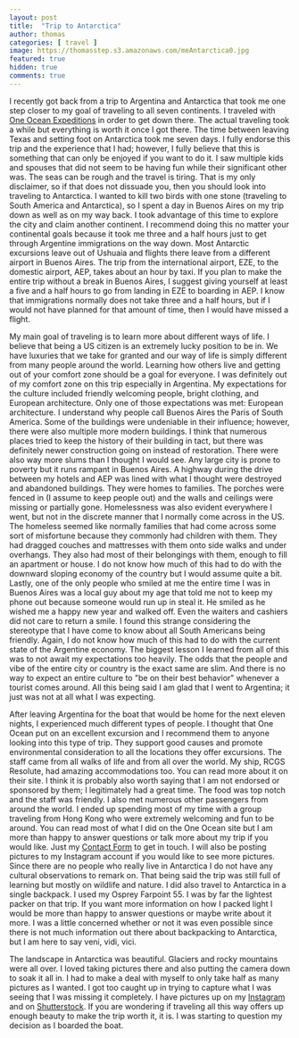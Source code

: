 ```yaml
---
layout: post
title:  "Trip to Antarctica"
author: thomas
categories: [ travel ]
image: https://thomasstep.s3.amazonaws.com/meAntarctica0.jpg
featured: true
hidden: true
comments: true
---
```

I recently got back from a trip to Argentina and Antarctica that took me one step closer to my goal of traveling to all seven continents. I traveled with [One Ocean Expeditions](https://www.oneoceanexpeditions.com/) in order to get down there. The actual traveling took a while but everything is worth it once I got there. The time between leaving Texas and setting foot on Antarctica took me seven days. I fully endorse this trip and the experience that I had; however, I fully believe that this is something that can only be enjoyed if you want to do it. I saw multiple kids and spouses that did not seem to be having fun while their significant other was. The seas can be rough and the travel is tiring. That is my only disclaimer, so if that does not dissuade you, then you should look into traveling to Antarctica.
I wanted to kill two birds with one stone (traveling to South America and Antarctica), so I spent a day in Buenos Aires on my trip down as well as on my way back. I took advantage of this time to explore the city and claim another continent. I recommend doing this no matter your continental goals because it took me three and a half hours just to get through Argentine immigrations on the way down. Most Antarctic excursions leave out of Ushuaia and flights there leave from a different airport in Buenos Aires. The trip from the international airport, EZE, to the domestic airport, AEP, takes about an hour by taxi. If you plan to make the entire trip without a break in Buenos Aires, I suggest giving yourself at least a five and a half hours to go from landing in EZE to boarding in AEP. I know that immigrations normally does not take three and a half hours, but if I would not have planned for that amount of time, then I would have missed a flight.

My main goal of traveling is to learn more about different ways of life. I believe that being a US citizen is an extremely lucky position to be in. We have luxuries that we take for granted and our way of life is simply different from many people around the world. Learning how others live and getting out of your comfort zone should be a goal for everyone. I was definitely out of my comfort zone on this trip especially in Argentina. My expectations for the culture included friendly welcoming people, bright clothing, and European architecture. Only one of those expectations was met: European architecture. I understand why people call Buenos Aires the Paris of South America. Some of the buildings were undeniable in their influence; however, there were also multiple more modern buildings. I think that numerous places tried to keep the history of their building in tact, but there was definitely newer construction going on instead of restoration. There were also way more slums than I thought I would see. Any large city is prone to poverty but it runs rampant in Buenos Aires. A highway during the drive between my hotels and AEP was lined with what I thought were destroyed and abandoned buildings. They were homes to families. The porches were fenced in (I assume to keep people out) and the walls and ceilings were missing or partially gone. Homelessness was also evident everywhere I went, but not in the discrete manner that I normally come across in the US. The homeless seemed like normally families that had come across some sort of misfortune because they commonly had children with them. They had dragged couches and mattresses with them onto side walks and under overhangs. They also had most of their belongings with them, enough to fill an apartment or house. I do not know how much of this had to do with the downward sloping economy of the country but I would assume quite a bit. Lastly, one of the only people who smiled at me the entire time I was in Buenos Aires was a local guy about my age that told me not to keep my phone out because someone would run up in steal it. He smiled as he wished me a happy new year and walked off. Even the waiters and cashiers did not care to return a smile. I found this strange considering the stereotype that I have come to know about all South Americans being friendly. Again, I do not know how much of this had to do with the current state of the Argentine economy. The biggest lesson I learned from all of this was to not await my expectations too heavily. The odds that the people and vibe of the entire city or country is the exact same are slim. And there is no way to expect an entire culture to "be on their best behavior" whenever a tourist comes around. All this being said I am glad that I went to Argentina; it just was not at all what I was expecting.

After leaving Argentina for the boat that would be home for the next eleven nights, I experienced much different types of people. I thought that One Ocean put on an excellent excursion and I recommend them to anyone looking into this type of trip. They support good causes and promote environmental consideration to all the locations they offer excursions. The staff came from all walks of life and from all over the world. My ship, RCGS Resolute, had amazing accommodations too. You can read more about it on their site. I think it is probably also worth saying that I am not endorsed or sponsored by them; I legitimately had a great time. The food was top notch and the staff was friendly. I also met numerous other passengers from around the world. I ended up spending most of my time with a group traveling from Hong Kong who were extremely welcoming and fun to be around. You can read most of what I did on the One Ocean site but I am more than happy to answer questions or talk more about my trip if you would like. Just my [Contact Form](http://thomasstep.com/#contact) to get in touch. I will also be posting pictures to my Instagram account if you would like to see more pictures. Since there are no people who really live in Antarctica I do not have any cultural observations to remark on. That being said the trip was still full of learning but mostly on wildlife and nature. I did also travel to Antarctica in a single backpack. I used my Osprey Farpoint 55. I was by far the lightest packer on that trip. If you want more information on how I packed light I would be more than happy to answer questions or maybe write about it more. I was a little concerned whether or not it was even possible since there is not much information out there about backpacking to Antarctica, but I am here to say veni, vidi, vici.

The landscape in Antarctica was beautiful. Glaciers and rocky mountains were all over. I loved taking pictures there and also putting the camera down to soak it all in. I had to make a deal with myself to only take half as many pictures as I wanted. I got too caught up in trying to capture what I was seeing that I was missing it completely. I have pictures up on my [Instagram](https://www.instagram.com/tmoneyfish/) and on [Shutterstock](https://www.shutterstock.com/g/ThomasStep?language=en). If you are wondering if traveling all this way offers up enough beauty to make the trip worth it, it is. I was starting to question my decision as I boarded the boat.
